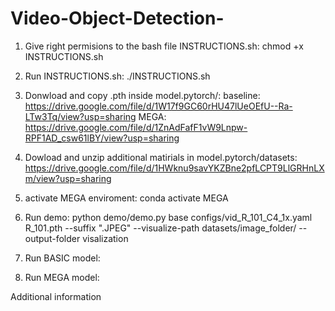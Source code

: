 # Video-Object-Detection-

1. Give right permisions to the bash file INSTRUCTIONS.sh:
    chmod +x INSTRUCTIONS.sh
2. Run INSTRUCTIONS.sh:
    ./INSTRUCTIONS.sh
3. Donwload and copy .pth inside model.pytorch/:
    baseline: https://drive.google.com/file/d/1W17f9GC60rHU47lUeOEfU--Ra-LTw3Tq/view?usp=sharing
    MEGA: https://drive.google.com/file/d/1ZnAdFafF1vW9Lnpw-RPF1AD_csw61lBY/view?usp=sharing
4. Dowload and unzip additional matirials in model.pytorch/datasets:
    https://drive.google.com/file/d/1HWknu9savYKZBne2pfLCPT9LlGRHnLXm/view?usp=sharing
5. activate MEGA enviroment:
    conda activate MEGA
6. Run demo:
    python demo/demo.py base configs/vid_R_101_C4_1x.yaml R_101.pth --suffix ".JPEG" --visualize-path datasets/image_folder/ --output-folder visalization 
7. Run BASIC model:

8. Run MEGA model:

Additional information
